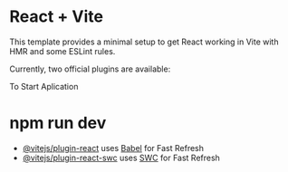 # React + Vite

This template provides a minimal setup to get React working in Vite with HMR and some ESLint rules.

Currently, two official plugins are available:

To Start Aplication 
# npm run dev

- [@vitejs/plugin-react](https://github.com/vitejs/vite-plugin-react/blob/main/packages/plugin-react/README.md) uses [Babel](https://babeljs.io/) for Fast Refresh
- [@vitejs/plugin-react-swc](https://github.com/vitejs/vite-plugin-react-swc) uses [SWC](https://swc.rs/) for Fast Refresh
